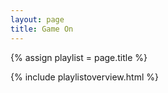 ```yaml
---
layout: page
title: Game On
---
```


{% assign playlist = page.title %}

{% include playlistoverview.html %}
